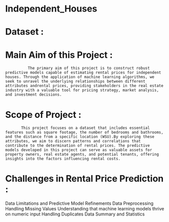 # Independent_Houses
# Dataset : 
# Main Aim of this Project :
              The primary aim of this project is to construct robust predictive models capable of estimating rental prices for independent houses. Through the application of machine learning algorithms, we seek to unravel the underlying relationships between different attributes andrental prices, providing stakeholders in the real estate industry with a valuable tool for pricing strategy, market analysis, and investment decisions.
# Scope of Project : 
           This project focuses on a dataset that includes essential features such as square footage, the number of bedrooms and bathrooms, and the distance from a specific location (WSU).By exploring these attributes, we aim to discern patterns and correlations that contribute to the determination of rental prices. The predictive models developed in this project can serve as valuable assets for property owners, real estate agents, and potential tenants, offering insights into the factors influencing rental costs.

# Challenges in Rental Price Prediction :
Data Limitations and Predictive Model Refinements
Data Preprocessing
Handling Missing Values
Understanding that machine learning models thrive on numeric input
Handling Duplicates
Data Summary and Statistics
